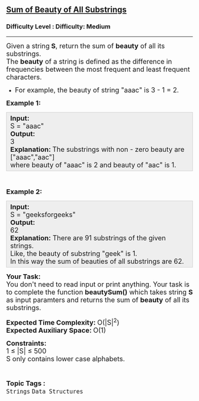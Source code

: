 <h2><a href="https://www.geeksforgeeks.org/problems/sum-of-beauty-of-all-substrings-1662962118/0">Sum of Beauty of All Substrings</a></h2><h3>Difficulty Level : Difficulty: Medium</h3><hr><div class="problems_problem_content__Xm_eO"><p><span style="font-size: 18px;">Given a&nbsp;string<strong> S</strong>, return the sum of <strong>beauty</strong> of all its substrings.<br>The <strong>beauty</strong> of a string is defined as the difference in frequencies between the most frequent and least frequent characters.</span></p>
<ul>
<li><span style="font-size: 18px;">For example, the beauty of string "aaac" is 3 - 1 = 2.</span></li>
</ul>
<p><span style="font-size: 18px;"><strong>Example 1:</strong></span></p>
<div style="background: #eeeeee; border: 1px solid #cccccc; padding: 5px 10px; --darkreader-inline-bgimage: initial; --darkreader-inline-bgcolor: #222426; --darkreader-inline-border-top: #3e4446; --darkreader-inline-border-right: #3e4446; --darkreader-inline-border-bottom: #3e4446; --darkreader-inline-border-left: #3e4446;"><span style="font-size: 18px;"><strong>Input:</strong><br>S = "aaac"<br><strong>Output: </strong><br>3<br><strong>Explanation:&nbsp;</strong>The substrings with non - zero&nbsp;beauty are ["aaac","aac"] <br>where beauty of "aaac" is 2 and beauty of "aac" is 1.</span></div>
<p>&nbsp;</p>
<p><span style="font-size: 18px;"><strong>Example 2:</strong></span></p>
<div style="background: #eeeeee; border: 1px solid #cccccc; padding: 5px 10px; --darkreader-inline-bgimage: initial; --darkreader-inline-bgcolor: #222426; --darkreader-inline-border-top: #3e4446; --darkreader-inline-border-right: #3e4446; --darkreader-inline-border-bottom: #3e4446; --darkreader-inline-border-left: #3e4446;"><span style="font-size: 18px;"><strong>Input:</strong><br>S = "geeksforgeeks"<br><strong>Output: </strong><br>62<br><strong>Explanation:</strong> There are 91&nbsp;substrings of the given strings.<br>Like, the beauty of substring "geek" is 1. <br>In this way the sum of&nbsp;beauties of all substrings are 62.</span></div>
<p><span style="font-size: 18px;"><strong>Your Task:</strong><br>You don't need to read input or print anything. Your task is to complete the function <strong>beautySum()</strong> which takes&nbsp;string <strong>S</strong> as input paramters&nbsp;and returns the sum of <strong>beauty</strong> of all its substrings.&nbsp;</span></p>
<p><span style="font-size: 18px;"><strong>Expected Time Complexity: </strong>O(|S|<sup>2</sup>)<br><strong>Expected Auxiliary Space: </strong>O(1)</span></p>
<p><span style="font-size: 18px;"><strong>Constraints:&nbsp;</strong><br>1 ≤ |S|&nbsp;≤ 500<br>S only contains lower case alphabets.</span></p></div><br><p><span style=font-size:18px><strong>Topic Tags : </strong><br><code>Strings</code>&nbsp;<code>Data Structures</code>&nbsp;